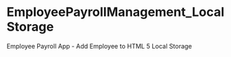 # EmployeePayrollManagement_LocalStorage

Employee Payroll App - Add Employee to HTML 5 Local Storage
